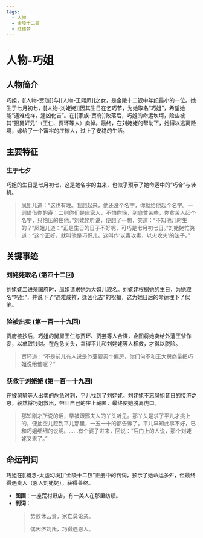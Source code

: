 ```yaml
---
tags:
  - 人物
  - 金陵十二钗
  - 红楼梦
---
```


# 人物-巧姐

## 人物简介

巧姐，[[人物-贾琏]]与[[人物-王熙凤]]之女，是金陵十二钗中年纪最小的一位。她生于七月初七，[[人物-刘姥姥]]因其生日在乞巧节，为她取名“巧姐”，希望她能“遇难成祥，逢凶化吉”。在[[家族-贾府]]败落后，巧姐的命运坎坷，险些被其“狠舅奸兄”（王仁、贾环等人）卖掉。最终，在刘姥姥的帮助下，她得以逃离险境，嫁给了一个富裕的庄稼人，过上了安稳的生活。

## 主要特征

### 生于七夕
巧姐的生日是七月初七，这是她名字的由来，也似乎预示了她命运中的“巧合”与转机。
> 凤姐儿道：“这也有理。我想起来，他还没个名字，你就给他起个名字。一则借借你的寿；二则你们是庄家人，不怕你恼，到底贫苦些，你贫苦人起个名字，只怕压的住他。”刘姥姥听说，便想了一想，笑道：“不知他几时生的？”凤姐儿道：“正是生日的日子不好呢，可巧是七月初七日。”刘姥姥忙笑道：“这个正好，就叫他是巧哥儿。这叫作‘以毒攻毒，以火攻火’的法子。”

## 关键事迹

### 刘姥姥取名 (第四十二回)
刘姥姥二进荣国府时，凤姐请求她为大姐儿取名。刘姥姥根据她的生日，为她取名“巧姐”，并说下了“遇难成祥，逢凶化吉”的祝福，这为她日后的命运埋下了伏笔。

### 险被出卖 (第一百一十九回)
贾府被抄后，巧姐的舅舅王仁与贾环、贾芸等人合谋，企图将她卖给外藩王爷作妾，以牟取钱财。在危急关头，幸得平儿和刘姥姥等人相救，才得以脱险。
> 贾环道：“不是前儿有人说是外藩要买个偏房，你们何不和王大舅商量把巧姐说给他呢？”

### 获救于刘姥姥 (第一百一十九回)
在被舅舅等人出卖的危急时刻，平儿找到了刘姥姥。刘姥姥不忘凤姐昔日的接济之恩，毅然将巧姐救出，带回自己的庄上藏匿，最终使她脱离虎口。
> 那知刚才所说的话，早被跟邢夫人的丫头听见。那丫头是求了平儿才挑上的，便抽空儿赶到平儿那里，一五一十的都告诉了。平儿早知此事不好，已和巧姐细细的说明。……有个婆子进来，回说：“后门上的人说，那个刘姥姥又来了。”

## 命运判词

巧姐在[[概念-太虚幻境]]“金陵十二钗”正册中的判词，预示了她命运多舛，但最终得遇贵人（恩人刘姥姥），获得善终。

*   **图画**：一座荒村野店，有一美人在那里纺绩。
*   **判词**：
    > 势败休云贵，家亡莫论亲。
    >
    > 偶因济刘氏，巧得遇恩人。
